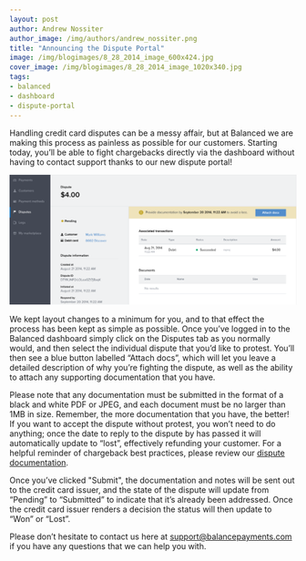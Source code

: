 ```yaml
---
layout: post
author: Andrew Nossiter
author_image: /img/authors/andrew_nossiter.png
title: "Announcing the Dispute Portal"
image: /img/blogimages/8_28_2014_image_600x424.jpg
cover_image: /img/blogimages/8_28_2014_image_1020x340.jpg
tags:
- balanced
- dashboard
- dispute-portal
---
```



Handling credit card disputes can be a messy affair, but at Balanced we are making this process as painless as possible for our customers. Starting today, you’ll be able to fight chargebacks directly via the dashboard without having to contact support thanks to our new dispute portal!

![Dispute portal](/img/blogimages/dispute-details-page.png)

We kept layout changes to a minimum for you, and to that effect the process has been kept as simple as possible.  Once you’ve logged in to the Balanced dashboard simply click on the Disputes tab as you normally would, and then select the individual dispute that you’d like to protest. You’ll then see a blue button labelled “Attach docs”, which will let you leave a detailed description of why you’re fighting the dispute, as well as the ability to attach any supporting documentation that you have.

Please note that any documentation must be submitted in the format of a black and white PDF or JPEG, and each document must be no larger than 1MB in size. Remember, the more documentation that you have, the better! If you want to accept the dispute without protest, you won’t need to do anything; once the date to reply to the dispute by has passed it will automatically update to “lost”, effectively refunding your customer. For a helpful reminder of chargeback best practices, please review our <a href="https://support.balancedpayments.com/hc/en-us/categories/200147154-Fraud-Chargebacks">dispute documentation</a>.

Once you’ve clicked "Submit", the documentation and notes will be sent out to the credit card issuer, and the state of the dispute will update from “Pending” to “Submitted” to indicate that it’s already been addressed. Once the credit card issuer renders a decision the status will then update to “Won” or “Lost”.

Please don’t hesitate to contact us here at <a href="mailto:support@balancepayments.com">support@balancepayments.com</a> if you have any questions that we can help you with.
